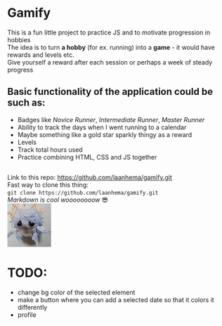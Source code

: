 # Gamify

This is a fun little project to practice JS and to motivate progression in hobbies
<br>
The idea is to turn **a hobby** (for ex. running) into a **game** - it would have rewards and levels etc.
<br>
Give yourself a reward after each session or perhaps a week of steady progress
<br>

## Basic functionality of the application could be such as:

- Badges like _Novice Runner_, _Intermediate Runner_, _Master Runner_
- Ability to track the days when I went running to a calendar
- Maybe something like a gold star sparkly thingy as a reward
- Levels
- Track total hours used
- Practice combining HTML, CSS and JS together

##

Link to this repo: https://github.com/laanhema/gamify.git
<br>
Fast way to clone this thing:
<br>
`git clone https://github.com/laanhema/gamify.git`
<br>
_Markdown is cool woooooooow_ 😎
<br>
<img src="./img/i7880l7fmwee1.jpeg" alt="meme picture of a genshin impact character as hamster:D!" width="100"/>
<br>

# TODO:

- change bg color of the selected element
- make a button where you can add a selected date so that it colors it differently
- profile

